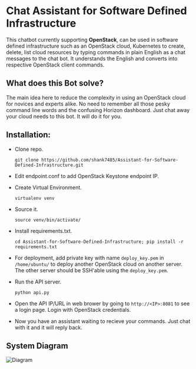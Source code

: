 # Chat Assistant for Software Defined Infrastructure
This chatbot currently supporting **OpenStack**, can be used in software defined infrastructure such as an OpenStack cloud, Kubernetes to create, delete, list cloud resources by typing commands in plain English as a chat messages to the chat bot. It understands the English and converts into respective OpenStack client commands. 

## What does this Bot solve?
The main idea here to reduce the complexity in using an OpenStack cloud for novices and experts alike. No need to remember all those pesky command line words and the confusing Horizon dashboard. Just chat away your cloud needs to this bot. It will do it for you.

## Installation:

* Clone repo.

  ```
  git clone https://github.com/shank7485/Assistant-for-Software-Defined-Infrastructure.git
  ```

* Edit endpoint.conf to add OpenStack Keystone endpoint IP.

* Create Virtual Environment.	

  ```
  virtualenv venv
  ```

* Source it.
  
  ```
  source venv/bin/activate/
  ```

* Install requirements.txt.	

  ```
  cd Assistant-for-Software-Defined-Infrastructure; pip install -r requirements.txt
  ```

* For deployment, add private key with name `deploy_key.pem` in `/home/ubuntu/` to deploy another OpenStack cloud on another server. The other server should be SSH'able using the `deploy_key.pem`. 

* Run the API server.	

  ```
  python api.py
  ```

* Open the API IP/URL in web brower by going to `http://<IP>:8081` to see a login page. Login with OpenStack credentials.

* Now you have an assistant waiting to recieve your commands. Just chat with it and it will reply back.

## System Diagram
![Diagram](https://raw.githubusercontent.com/shank7485/Assistant-for-Software-Defined-Infrastructure/master/docs/Diagram.png)
